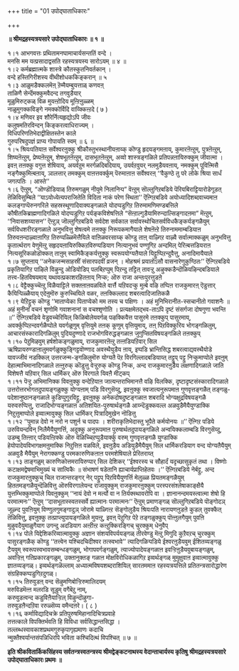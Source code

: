 +++
title = "01 उपोद्घाताधिकारः"

+++


**॥ श्रीमद्रहस्यत्रयसारे उपोद्घाताधिकारः ॥ १ ॥**

१।१ आभगवत्तः प्रथितामनघामाचार्यसन्ततिं वन्दे ।  
मनसि मम यत्प्रसादाद्वसति रहस्यत्रयस्य सारोऽयम् ॥ ४ ॥  
१।२ कर्मब्रह्मात्मके शास्त्रे कौतस्कुतनिवर्तकान् ।  
वन्दे हस्तिगिरीशस्य वीथीशोधककिङ्करान् ॥ ५  
१।३ आळुमडैक्कलमॆऩ् ऱॆम्मैयम्बुयत्ताळ् कणवऩ्  
ताळिणै सेर्न्दॆमक्कुमवैदन्द तगवुडैयार्  
मूळुमिरुट्कळ् विळ मुयऩ्ऱोदिय मूऩ्ऱिऩुळ्ळम्  
नाळुमुगक्कविङ्गे नमक्कोर्विदि वाय्क्किऩ्ऱदे ( ७ )  
१।४ मणिवर इव शौरेर्नित्यहृद्योऽपि जीवः  
कलुषमतिरविन्दन् किङ्करत्वाधिराज्यम् ।  
विधिपरिणतिभेदाद्वीक्षितस्तेन काले  
गुरुपरिषदुपज्ञं प्राप्य गोपायति स्वम् ॥ ६ ॥  
१।५ श्रियःपतियाऩ सर्वेश्वरऩुक्कु श्रीकौस्तुभस्थानीयऩाय्क् कॊण्डु हृदयङ्गमऩाय्, कुमारऩॆऩ्ऱुम्, पुत्रऩॆऩ्ऱुम्, शिष्यऩॆऩ्ऱुम्, प्रेष्यऩॆऩ्ऱुम्, शेषभूतऩॆऩ्ऱुम्, दासभूतऩॆऩ्ऱुम्, अव्वो शास्त्रङ्गळिले प्रतिपन्नऩायिरुक्कुम् जीवात्मा । इवऩ् तऩक्कु वगुत्त शेषियाय्, अयर्वऱुम मरर्गळदिबदियाय्, उयर्वऱवुयर् नलमुडैयवऩाय्, नमक्कुम् पूविऩ्मिसै नङ्गैक्कुमिऩ्बऩाय्, ञालत्तार् तमक्कुम् वाऩत्तवर्क्कुम् पॆरुमाऩाऩ सर्वेश्वरऩ् ‘‘वैकुण्ठे तु परे लोके श्रिया सार्धं जगत्पतिः । आस्ते’’  
१।६ ऎऩ्ऱुम्, “ऒण्डॊडियाळ् तिरुमगळुम् नीयुमे निलानिऱ्प” वॆऩ्ऱुम् सॊल्लुगिऱबडिये पॆरियबिराट्टियारोडेगूडत् तॆळिविसुम्बिले ‘‘याऽयोध्येत्यपराजितेति विदिता नाकं परेण स्थिता’’ ऎऩ्गिऱबडिये अयोध्यादिशब्दवाच्यमाऩ कलङ्गाप्पॆरुनगरिले सहस्रस्थूणादिवाक्यङ्गळाले योदप्पडुगिऱ तिरुमामणिमण्डबत्तिले कौषीतकिब्राह्मणादिगळिले योदप्पडुगिऱ पर्यङ्कविशेषत्तिले “सॆऩ्ऱाल्गुडैयामिरुन्दाल्सिङ्गादऩमा” मॆऩ्ऱुम्, ‘‘निवासशय्यासन’’ ऎऩ्ऱुञ् जॊल्लुगिऱबडिये सर्वदेश सर्वकाल सर्वावस्थोचितसर्वविधकैङ्कर्यङ्गळैयुम् सर्वविधशरीरङ्गळाले अनुभवित्तु शेषत्वमे तऩक्कु निरूपकमागैयाले शेषऩॆऩ्ऱे तिरुनाममाम्बडियाऩ तिरुवऩन्दाऴ्वाऩागिऱ तिरुप्पळ्ळिमॆत्तैयिले वाऩिळवरसाय्क् कॊण्डु ताऩ् वाऴ्गिऱ वाऴ्वै सर्वात्माक्कळुम् अनुभवित्तु कृतार्त्थराग वेणुमॆऩ्ऱु सहृदयऩायिरुक्किऱविरुप्पडियाग नित्यानुभवं पण्णुगिऱ अन्दमिल् पेरिऩ्बत्तडियराऩ नित्यसूरिकळोडॊक्कत् ताऩुम् स्वामिकैङ्कर्यत्तुक्कु स्वरूपयोग्यतैयाले यिट्टुप्पिऱन्दुवैत्तु, अनादिमायैयाले  
१।७ सुप्तऩाय् ‘‘अनेकजन्मसाहस्रीं संसारपदवीं व्रजन् । मोहश्रमं प्रयातोऽसौ वासनारेणुकुण्ठितः’’ ऎऩ्गिऱबडिये प्रकृतियागिऱ पाऴिले विऴुन्दु ओडियोडिप् पलबिऱप्पुम् पिऱन्दु तट्टित् तावऱ्ऱु अऴुक्कडैन्दॊळियऴिन्दबडियाले तत्त्व-हितविषयमाय् यथावत्प्रकाशरहितऩाय् निऱ्क; ऒरु राजा अन्तःपुरत्तुडऩे  
१।८ वेट्टैक्कुच्चॆऩ्ऱु विळैयाट्टिले सक्तऩाऩवळविले वार्त्तै यऱिवदऱ्कु मुऩ्बे वऴि तप्पिऩ राजकुमारऩ् ऎडुत्तार् कैयिऱ्पिळ्ळैयाय् एदेऩुमॊरु कुरुच्चियिले वळर, तऩक्किल्लाद शबरत्वादिजातिकळै  
१।९ येऱिट्टुक् कॊण्डु ‘‘माताप्येका पिताप्येको मम तस्य च पक्षिणः । अहं मुनिभिरानीत-स्सचानीतो गवाशनैः ॥ अहं मुनीनां वचनं शृणोमि गवाशनानां स वचश्शृणोति । प्रत्यक्षमेतद्भव-ताऽपि दृष्टं संसर्गजा दोषगुणा भवन्ति ॥’’ ऎऩ्गिऱबडिये वेडुवच्चेरियिल् किळिबोलेयवर्गळ् पऴक्किवैत्त पासुरमे तऩक्कुप् पासुरमाय्, अवर्क्कुप्पिऱन्दवर्गळैप्पोले यवर्गळूणुम् वृत्तियुमे तऩक् कूणुम् वृत्तियुमाय्, तऩ् पिऱविक्कुरिय भोगङ्गळिलुम्, आचारसंस्कारादिगळिलुम् पुदियदुण्णादे राजभोगविरुद्धङ्गळाऩ जुगुप्सितविषयङ्गळिले तऩक्कुप्  
१।१० पेऱुमिऴवुम् हर्षशोकङ्गळुमाय्, राजकुमारऩॆऩ्ऱु तऩ्ऩडियऱिवार् सिल ऋषिप्रायरुण्डाऩालुमवर्गळुक्कुङ्गिट्टवॊण्णाद अवस्थैयुडैय ऩाय्, इप्पडि भ्रान्तिसिद्ध शबरत्वाद्यवस्थैयोडे यावज्जीवं नडक्किल् उत्तरजन्म-ङ्गळिलुमॊरु योग्यतै पॆऱ विरगिल्लादबडियाय्त् तट्टुप् पट्टु निऱ्कुमाप्पोले इवऩुम् देहात्माभिमानादिगळाले तऩ्ऩुरुक् कॊडुत्तु वेऱ्ऱुरुक् कॊण्डु निऱ्क, अन्द राजकुमारऩुडैय लक्षणादिगळाले जाति विशेषत्तै यऱिवार् सिल धार्मिकर् ऒरु विरगाले यिवऩै मीट्कप्  
१।११ पॆऱ्ऱु अभिमानिक्क विवऩुक्कु वन्देऱियाऩ जात्यन्तराभिमानत्तै वऴि विलक्कि, दृष्टादृष्टसंस्कारादिगळाले उत्तरोत्तरभोगतदुपायङ्गळुक्कु योग्यऩाम् पडि विरगुसॆय्दु, इवऩुक्कु स्वजात्यनुरूपमाऩ गुणवृत्तङ्गळैत् तङ्गळु- पदेशानुष्ठानङ्गळाले कुडिप्पुगुरविट्टु, इवऩुक्कु अनेकदोषदुष्टङ्गळाऩ शबरादि भोग्यक्षुद्रविषयङ्गळै यरुवरुप्पित्तु, राजादिभोग्यङ्गळाऩ अतिशयित-पुरुषार्थङ्गळै आय्न्दॆडुक्कवल्ल अळवुडैमैयैयुण्डाक्कि निऱुत्तुमाप्पोले इव्वात्मावुक्कु सिल धार्मिकर् पित्रादिमुखेन नॊडित्तु  
१।१२ ‘‘पुमान्न देवो न नरो न पशुर्न च पादपः । शरीराकृतिभेदास्तु भूपैते कर्मयोनयः ॥’’ ऎऩ्गिऱ पडिये उरुवियन्दविन् निलैमैयैयुणर्त्ति, अदुक्कु अनुरूपमाऩ पुरुषार्थतदुपायङ्गळिले अन्वयिक्कलाम्बडि विरगुसॆय्दु, उडम्बु तिऩ्ऩार् पडियऩ्ऱिक्के ऒरु वॆळिच्चिऱप्पुडैयार्क्कु वरुम् गुणवृत्तङ्गळै युण्डाक्कि हेयोपादेयविभागक्षमऩुमाक्कि निऱुत्तिऩ वळविले, इवऩुडैय अडियुडैमैयैयुम् सिल धार्मिकरडियाग वन्द योग्यतैयैयुम् अळवुडै मैयैयुम् नेरागक्कण्डु परमकारुणिकऩाऩ परमशेषियाले प्रेरितराय्त्  
१।१३ ताङ्गळुम् कारुणिकोत्तमरायिरुप्पार् सिल देशिकर् ‘‘ईश्वरस्य च सौहार्दं यदृच्छासुकृतं तथा । विष्णोः कटाक्षमद्वेषमाभिमुख्यं च सात्विकैः ॥ संभाषणं षडेतानि ह्याचार्यप्राप्तिहेतवः ।’’ ऎऩ्गिऱबडिये नेर्बट्टु, अन्द राजकुमारऩुक्कुच् चिल राजान्तरङ्गर् नेर् पट्टुप् पिऱवियैयुणर्त्ति मेलुळ्ळ प्रियतमङ्गळैयुम् हिततमङ्गळैयुन्दॆळिवित्तु ऒरुविरगालेयन्द राजावुक्कुम् राजकुमारऩुक्कुम् परस्परसंश्लेषाकाङ्क्षैयै युत्तम्भिक्कुमाप्पोले यिवऩुक्कुम् ‘‘नायं देवो न मर्त्यो वा न तिर्यक्स्थावरोपि वा । ज्ञानानन्दमयस्त्वात्मा शेषो हि परमात्मनः’’ ऎऩ्ऱुम् ‘‘दासभूतास्स्वतस्सर्वे ह्यात्मानः परमात्मनः’’ ऎऩ्ऱुम् प्रमाणङ्गळ् सॊल्लुगिऱबडिये पॊङ्गोदञ् जूऴ्न्द पुवऩियुम् विण्णुलगुमङ्गादुञ् जोरामे याळ्गिऩ्ऱ सॆङ्गोलुडैय श्रियःपति नारायणऩुडऩे कुडल् तुवक्कैत् तॆळिवित्तु, इवऩुक्कु तत्प्राप्त्युपायङ्गळिले मुयऩ्ऱु, इवऩ् पॆऱुगिऱ पेऱे तङ्गळुक्कुप् पॊऩ्ऩुलगैयुम् पुवऩि मुऴुवदैयुमाळुगैयाग उगन्दु अदडियाग अऩ्ऱीऩ्ऱ कऩ्ऱुक्किरङ्गिच् चुरक्कुम् धेनुवैप्  
१।१४ पोले यिद्देशिकरिव्वात्मावुक्कु अज्ञान संशयविपर्ययङ्गळ् तीरवेण्डु मॆऩ्ऱु मिगुदि कुऱैवऱच् चुरक्कुम् पासुरङ्गळैक् कॊण्डु ‘‘तत्त्वेन यश्चिदचिदीश्वर तत्स्वभावे’’ त्यादिगळिऱ्पडिये ईश्वरऩुडैयवुम् ईशितव्यङ्गळु टैयवुम् स्वरूपस्वभावसम्बन्धङ्गळुम्, भोगापवर्गङ्गळुम्, त्याज्योपादेयङ्गळाऩ इवऱ्ऱिऩुडैयवुबायङ्गळुम्, अवऱ्ऱिऩ् गतिप्रकारङ्गळुम्, उक्तानुक्तङ् गळाऩ मोक्षविरोधिकळागिऱ इव्वर्थङ्गळ् मुमुक्षुवाऩ इव्वात्मावुक्कु ज्ञातव्यङ्गळ्। इव्वर्थङ्गळॆल्लाम् अध्यात्मविषयशब्दराशियिल् सारतममाऩ रहस्यत्रयत्तिले प्रतितन्त्रसारोद्धारेण संग्रहिक्कप्पडुगिऱदुगळ्।  
१।१५ तिरुवुडऩ् वन्द सॆऴुमणिबोऱ्ऱिरुमालिदयम्  
मरुविडमॆऩ्ऩ मलरडि सूडुम् वगैबॆऱु नाम्,  
करुवुडऩ्वन्द कडुविऩैयाऱ्ऱिल् विऴुन्दॊऴुगा-  
तरुवुडऩैन्दऱिवा ररुळ्सॆय्य वमैन्दऩरे। ( ८ )  
१।१६ कर्माविद्यादिचक्रे प्रतिपुरुषमिहानादिचित्रप्रवाहे  
तत्तत्काले विपक्तिर्भवति हि विविधा सर्वसिद्धान्तसिद्धा ।  
तल्लब्धस्वावकाशप्रथमगुरुकृपागृह्यमाणः कदाचि  
न्मुक्तैश्वर्यान्तसंपन्निधिरपि भविता कश्चिदित्थं विपश्चित् ॥ ७ ॥

**इति श्रीकवितार्किकसिंहस्य सर्वतन्त्रस्वतन्त्रस्य श्रीमद्वेङ्कटनाथस्य वेदान्ताचार्यस्य कृतिषु श्रीमद्रहस्यत्रयसारे उपोद्घाताधिकारः प्रथमः ॥**

